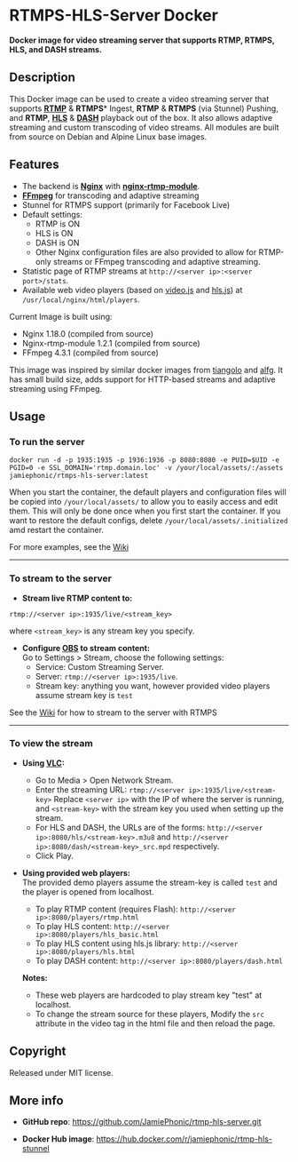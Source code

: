 # RTMPS-HLS-Server Docker

**Docker image for video streaming server that supports RTMP, RTMPS, HLS, and DASH streams.**

## Description

This Docker image can be used to create a video streaming server that supports [**RTMP**](https://en.wikipedia.org/wiki/Real-Time_Messaging_Protocol) & **RTMPS**\* Ingest, **RTMP** & **RTMPS** (via Stunnel) Pushing, and **RTMP**, [**HLS**](https://en.wikipedia.org/wiki/HTTP_Live_Streaming) & [**DASH**](https://en.wikipedia.org/wiki/Dynamic_Adaptive_Streaming_over_HTTP) playback out of the box.
It also allows adaptive streaming and custom transcoding of video streams.
All modules are built from source on Debian and Alpine Linux base images.

## Features

- The backend is [**Nginx**](http://nginx.org/en/) with [**nginx-rtmp-module**](https://github.com/arut/nginx-rtmp-module).
- [**FFmpeg**](https://www.ffmpeg.org/) for transcoding and adaptive streaming
- Stunnel for RTMPS support (primarily for Facebook Live)
- Default settings:
  - RTMP is ON
  - HLS is ON
  - DASH is ON
  - Other Nginx configuration files are also provided to allow for RTMP-only streams or FFmpeg transcoding and adaptive streaming.
- Statistic page of RTMP streams at `http://<server ip>:<server port>/stats`.
- Available web video players (based on [video.js](https://videojs.com/) and [hls.js](https://github.com/video-dev/hls.js/)) at `/usr/local/nginx/html/players`.

Current Image is built using:

- Nginx 1.18.0 (compiled from source)
- Nginx-rtmp-module 1.2.1 (compiled from source)
- FFmpeg 4.3.1 (compiled from source)

This image was inspired by similar docker images from [tiangolo](https://hub.docker.com/r/tiangolo/nginx-rtmp/) and [alfg](https://hub.docker.com/r/alfg/nginx-rtmp/). It has small build size, adds support for HTTP-based streams and adaptive streaming using FFmpeg.

## Usage

### To run the server

```shell
docker run -d -p 1935:1935 -p 1936:1936 -p 8080:8080 -e PUID=$UID -e PGID=0 -e SSL_DOMAIN='rtmp.domain.loc' -v /your/local/assets/:/assets jamiephonic/rtmps-hls-server:latest
```

When you start the container, the default players and configuration files will be copied into `/your/local/assets/` to allow you to easily access and edit them.
This will only be done once when you first start the container. If you want to restore the default configs, delete `/your/local/assets/.initialized` amd restart the container.

For more examples, see the [Wiki](https://github.com/JamiePhonic/rtmps-hls-server/wiki/usage)

***

### To stream to the server

- **Stream live RTMP content to:**

 `rtmp://<server ip>:1935/live/<stream_key>`

  where `<stream_key>` is any stream key you specify.

- **Configure [OBS](https://obsproject.com/) to stream content:** <br />
  Go to Settings > Stream, choose the following settings:
  - Service: Custom Streaming Server.
  - Server: `rtmp://<server ip>:1935/live`.
  - Stream key: anything you want, however provided video players assume stream key is `test`
  
See the [Wiki](https://github.com/JamiePhonic/rtmps-hls-server/wiki/streaming-to-the-server) for how to stream to the server with RTMPS

***

### To view the stream

- **Using [VLC](https://www.videolan.org/vlc/index.html):**

  - Go to Media > Open Network Stream.
  - Enter the streaming URL: `rtmp://<server ip>:1935/live/<stream-key>`
    Replace `<server ip>` with the IP of where the server is running, and
    `<stream-key>` with the stream key you used when setting up the stream.
  - For HLS and DASH, the URLs are of the forms:
    `http://<server ip>:8080/hls/<stream-key>.m3u8` and
    `http://<server ip>:8080/dash/<stream-key>_src.mpd` respectively.
  - Click Play.

- **Using provided web players:** <br/>
  The provided demo players assume the stream-key is called `test` and the player is opened from localhost.
  - To play RTMP content (requires Flash): `http://<server ip>:8080/players/rtmp.html`
  - To play HLS content: `http://<server ip>:8080/players/hls_basic.html`
  - To play HLS content using hls.js library: `http://<server ip>:8080/players/hls.html`
  - To play DASH content: `http://<server ip>:8080/players/dash.html`

  **Notes:**

  - These web players are hardcoded to play stream key "test" at localhost.
  - To change the stream source for these players, Modify the `src` attribute in the video tag in the html file and then reload the page.

## Copyright

Released under MIT license.

## More info

- **GitHub repo**: <https://github.com/JamiePhonic/rtmp-hls-server.git>

- **Docker Hub image**: <https://hub.docker.com/r/jamiephonic/rtmp-hls-stunnel>
